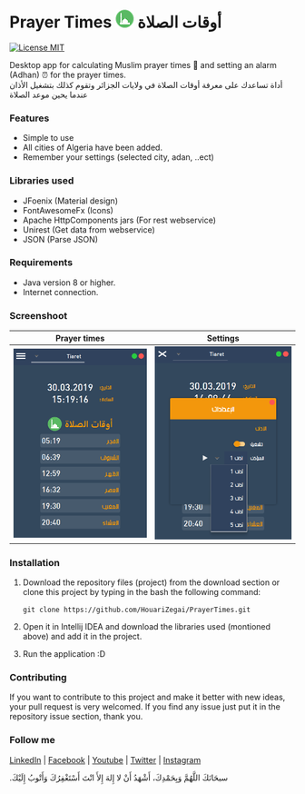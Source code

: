 
# Prayer Times ![icon app](src/com/houarizegai/prayertimes/resources/images/icon-app-32px.png) أوقات الصلاة
[![License MIT](https://img.shields.io/badge/license-MIT-blue.svg)](https://raw.githubusercontent.com/HouariZegai/PrayerTimes/master/LICENSE)

Desktop app for calculating Muslim prayer times 🕌 and setting an alarm (Adhan) :alarm_clock: for the prayer times. <br />
أداة تساعدك على معرفة أوقات الصلاة في ولايات الجزائر وتقوم كذلك بتشغيل الأذان عندما يحين موعد الصلاة

### Features
* Simple to use 
* All cities of Algeria have been added.
* Remember your settings (selected city, adan, ..ect)

### Libraries used
* JFoenix (Material design)
* FontAwesomeFx (Icons)
* Apache HttpComponents jars (For rest webservice)
* Unirest (Get data from webservice)
* JSON (Parse JSON)

### Requirements
* Java version 8 or higher.
* Internet connection.

### Screenshoot
Prayer times           | Settings
:---------------------:|:------------------:
![prayer times - screenshoot](screenshoots/v1/prayerTimes.PNG) | ![prayer times - screenshoot](screenshoots/v1/settings.PNG)

### Installation
1. Download the repository files (project) from the download section or clone this project by typing in the bash the following command:

       git clone https://github.com/HouariZegai/PrayerTimes.git
2. Open it in Intellij IDEA and download the libraries used (montioned above) and add it in the project.
3. Run the application :D

### Contributing
If you want to contribute to this project and make it better with new ideas, your pull request is very welcomed.
If you find any issue just put it in the repository issue section, thank you.

### Follow me
[LinkedIn](https://www.linkedin.com/in/houarizegai) |
[Facebook](https://www.facebook.com/HZegai) |
[Youtube](https://www.youtube.com/HouariZegai) |
[Twitter](https://www.twitter.com/HouariZegai) |
[Instagram](https://www.instagram.com/HouariZegai)

.سبحَانَكَ اللَّهُمَّ وَبِحَمْدِكَ، أَشْهَدُ أَنْ لا إِلهَ إِلأَ انْتَ أَسْتَغْفِرُكَ وَأَتْوبُ إِلَيْكَ

